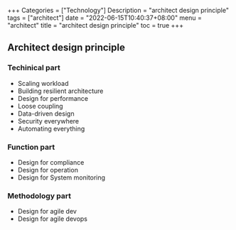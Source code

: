 +++
Categories = ["Technology"]
Description = "architect design principle"
tags = ["architect"]
date = "2022-06-15T10:40:37+08:00"
menu = "architect"
title = "architect design principle"
toc = true
+++
## Architect design principle ##

### Techinical part ###
- Scaling workload
- Building resilient architecture
- Design for performance
- Loose coupling
- Data-driven design
- Security everywhere
- Automating everything

### Function part ###
- Design for compliance
- Design for operation
- Design for System monitoring

### Methodology part ###

- Design for agile dev
- Design for agile devops


